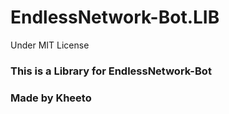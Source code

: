 # EndlessNetwork-Bot.LIB
Under MIT License

### This is a Library for EndlessNetwork-Bot
### Made by Kheeto
